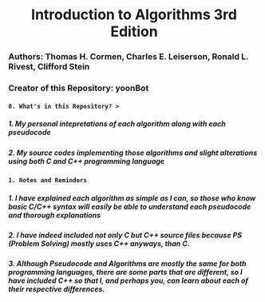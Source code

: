 # <h1 align='center'> Introduction to Algorithms 3rd Edition
### Authors: Thomas H. Cormen, Charles E. Leiserson, Ronald L. Rivest, Clifford Stein
### Creator of this Repository: yoonBot

#### **`0. What's in this Repository? >`**
##### 1. My personal intepretations of each algorithm along with each pseudocode
##### 2. My source codes implementing those algorithms and slight alterations using both C and C++ programming language

#### **`1. Notes and Reminders`**
##### 1. I have explained each algorithm as simple as I can, so those who know basic C/C++ syntax will easily be able to understand each pseudocode and thorough explanations
##### 2. I have indeed included not only C but C++ source files because PS (Problem Solving) mostly uses C++ anyways, than C.
##### 3. Although Pseudocode and Algorithms are mostly the same for both programming languages, there are some parts that are different, so I have included C++ so that I, and perhaps you, can learn about each of their respective differences. 

